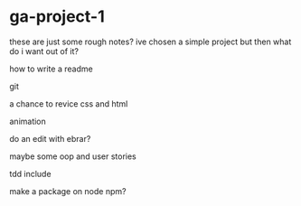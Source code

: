 # ga-project-1

these are just some rough notes?
ive chosen a simple project but then what do i want out of it?

how to write a readme

git

a chance to revice css and html

animation

do an edit with ebrar?

maybe some oop and user stories

tdd include

make a package on node npm?

